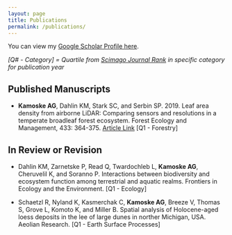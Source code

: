 ```yaml
---
layout: page
title: Publications
permalink: /publications/
---
```


You can view my [Google Scholar Profile here](https://scholar.google.com/citations?user=2m1RgqcAAAAJ&hl=en&oi=ao).

*[Q# - Category] = Quartile from [Scimago Journal Rank](ww.scimagojr.com) in specific category for publication year*

## **Published Manuscripts**

+ **Kamoske AG**, Dahlin KM, Stark SC, and Serbin SP. 2019. Leaf area density from airborne LiDAR: Comparing sensors and resolutions in a temperate broadleaf forest ecosystem. Forest Ecology and Management, 433: 364-375. [Article Link](https://doi.org/10.1016/j.foreco.2018.11.017) [Q1 - Forestry]

## **In Review or Revision**

+ Dahlin KM, Zarnetske P, Read Q, Twardochleb L, **Kamoske AG**, Cheruvelil K, and Soranno P. Interactions between biodiversity and ecosystem function among terrestrial and aquatic realms. Frontiers in Ecology and the Environment. [Q1 - Ecology]

+ Schaetzl R, Nyland K, Kasmerchak C, **Kamoske AG**, Breeze V, Thomas S, Grove L, Komoto K, and Miller B. Spatial analysis of Holocene-aged loess deposits in the lee of large dunes in norther Michigan, USA. Aeolian Research. [Q1 - Earth Surface Processes]
